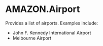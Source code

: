 # AMAZON\.Airport<a name="built-in-slot-airport"></a>

Provides a list of airports\. Examples include:
+ John F\. Kennedy International Airport
+ Melbourne Airport